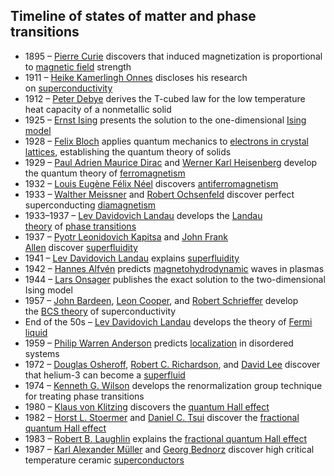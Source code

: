 
<h2 id="Timeline of states of matter and phase transitions">Timeline of states of matter and phase transitions </h2>

<ul>
<li>1895 &ndash;&nbsp;<a href="https://en.wikipedia.org/wiki/Pierre_Curie" target="_blank" rel="nofollow noopener">Pierre Curie</a>&nbsp;discovers that induced magnetization is proportional to&nbsp;<a href="https://en.wikipedia.org/wiki/Magnetic_field" target="_blank" rel="nofollow noopener">magnetic field</a>&nbsp;strength</li>
<li>1911 &ndash;&nbsp;<a href="https://en.wikipedia.org/wiki/Heike_Kamerlingh_Onnes" target="_blank" rel="nofollow noopener">Heike Kamerlingh Onnes</a>&nbsp;discloses his research on&nbsp;<a href="https://en.wikipedia.org/wiki/Superconductivity" target="_blank" rel="nofollow noopener">superconductivity</a></li>
<li>1912 &ndash;&nbsp;<a href="https://en.wikipedia.org/wiki/Peter_Debye" target="_blank" rel="nofollow noopener">Peter Debye</a>&nbsp;derives the T-cubed law for the low temperature heat capacity of a nonmetallic solid</li>
<li>1925 &ndash;&nbsp;<a href="https://en.wikipedia.org/wiki/Ernst_Ising" target="_blank" rel="nofollow noopener">Ernst Ising</a>&nbsp;presents the solution to the one-dimensional&nbsp;<a href="https://en.wikipedia.org/wiki/Ising_model" target="_blank" rel="nofollow noopener">Ising model</a></li>
<li>1928 &ndash;&nbsp;<a href="https://en.wikipedia.org/wiki/Felix_Bloch" target="_blank" rel="nofollow noopener">Felix Bloch</a>&nbsp;applies quantum mechanics to&nbsp;<a href="https://en.wikipedia.org/wiki/Electronic_band_structure" target="_blank" rel="nofollow noopener">electrons in crystal lattices</a>, establishing the quantum theory of solids</li>
<li>1929 &ndash;&nbsp;<a href="https://en.wikipedia.org/wiki/Paul_Dirac" target="_blank" rel="nofollow noopener">Paul Adrien Maurice Dirac</a>&nbsp;and&nbsp;<a href="https://en.wikipedia.org/wiki/Werner_Karl_Heisenberg" target="_blank" rel="nofollow noopener">Werner Karl Heisenberg</a>&nbsp;develop the quantum theory of&nbsp;<a href="https://en.wikipedia.org/wiki/Ferromagnetism" target="_blank" rel="nofollow noopener">ferromagnetism</a></li>
<li>1932 &ndash;&nbsp;<a href="https://en.wikipedia.org/wiki/Louis_N%C3%A9el" target="_blank" rel="nofollow noopener">Louis Eug&egrave;ne F&eacute;lix N&eacute;el</a>&nbsp;discovers&nbsp;<a href="https://en.wikipedia.org/wiki/Antiferromagnetism" target="_blank" rel="nofollow noopener">antiferromagnetism</a></li>
<li>1933 &ndash;&nbsp;<a href="https://en.wikipedia.org/wiki/Walther_Meissner" target="_blank" rel="nofollow noopener">Walther Meissner</a>&nbsp;and&nbsp;<a href="https://en.wikipedia.org/wiki/Robert_Ochsenfeld" target="_blank" rel="nofollow noopener">Robert Ochsenfeld</a>&nbsp;discover perfect superconducting&nbsp;<a href="https://en.wikipedia.org/wiki/Diamagnetism" target="_blank" rel="nofollow noopener">diamagnetism</a></li>
<li>1933&ndash;1937 &ndash;&nbsp;<a href="https://en.wikipedia.org/wiki/Lev_Davidovich_Landau" target="_blank" rel="nofollow noopener">Lev Davidovich Landau</a>&nbsp;develops the&nbsp;<a href="https://en.wikipedia.org/wiki/Landau_theory" target="_blank" rel="nofollow noopener">Landau theory</a>&nbsp;of&nbsp;<a href="https://en.wikipedia.org/wiki/Phase_transition" target="_blank" rel="nofollow noopener">phase transitions</a></li>
<li>1937 &ndash;&nbsp;<a href="https://en.wikipedia.org/wiki/Pyotr_Leonidovich_Kapitsa" target="_blank" rel="nofollow noopener">Pyotr Leonidovich Kapitsa</a>&nbsp;and&nbsp;<a href="https://en.wikipedia.org/wiki/John_Frank_Allen" target="_blank" rel="nofollow noopener">John Frank Allen</a>&nbsp;discover&nbsp;<a href="https://en.wikipedia.org/wiki/Superfluid" target="_blank" rel="nofollow noopener">superfluidity</a></li>
<li>1941 &ndash;&nbsp;<a href="https://en.wikipedia.org/wiki/Lev_Davidovich_Landau" target="_blank" rel="nofollow noopener">Lev Davidovich Landau</a>&nbsp;explains&nbsp;<a href="https://en.wikipedia.org/wiki/Superfluid" target="_blank" rel="nofollow noopener">superfluidity</a></li>
<li>1942 &ndash;&nbsp;<a href="https://en.wikipedia.org/wiki/Hannes_Alfv%C3%A9n" target="_blank" rel="nofollow noopener">Hannes Alfv&eacute;n</a>&nbsp;predicts&nbsp;<a href="https://en.wikipedia.org/wiki/Magnetohydrodynamics" target="_blank" rel="nofollow noopener">magnetohydrodynamic</a>&nbsp;waves in plasmas</li>
<li>1944 &ndash;&nbsp;<a href="https://en.wikipedia.org/wiki/Lars_Onsager" target="_blank" rel="nofollow noopener">Lars Onsager</a>&nbsp;publishes the exact solution to the two-dimensional Ising model</li>
<li>1957 &ndash;&nbsp;<a href="https://en.wikipedia.org/wiki/John_Bardeen" target="_blank" rel="nofollow noopener">John Bardeen</a>,&nbsp;<a href="https://en.wikipedia.org/wiki/Leon_Cooper" target="_blank" rel="nofollow noopener">Leon Cooper</a>, and&nbsp;<a href="https://en.wikipedia.org/wiki/Robert_Schrieffer" target="_blank" rel="nofollow noopener">Robert Schrieffer</a>&nbsp;develop the&nbsp;<a href="https://en.wikipedia.org/wiki/BCS_theory" target="_blank" rel="nofollow noopener">BCS theory</a>&nbsp;of superconductivity</li>
<li>End of the 50s&nbsp;&ndash;&nbsp;<a href="https://en.wikipedia.org/wiki/Lev_Davidovich_Landau" target="_blank" rel="nofollow noopener">Lev Davidovich Landau</a>&nbsp;develops the theory of&nbsp;<a href="https://en.wikipedia.org/wiki/Fermi_liquid" target="_blank" rel="nofollow noopener">Fermi liquid</a></li>
<li>1959 &ndash;&nbsp;<a href="https://en.wikipedia.org/wiki/Philip_Warren_Anderson" target="_blank" rel="nofollow noopener">Philip Warren Anderson</a>&nbsp;predicts&nbsp;<a href="https://en.wikipedia.org/wiki/Anderson_localization" target="_blank" rel="nofollow noopener">localization</a>&nbsp;in disordered systems</li>
<li>1972 &ndash;&nbsp;<a href="https://en.wikipedia.org/wiki/Douglas_Osheroff" target="_blank" rel="nofollow noopener">Douglas Osheroff</a>,&nbsp;<a href="https://en.wikipedia.org/wiki/Robert_Coleman_Richardson" target="_blank" rel="nofollow noopener">Robert C. Richardson</a>, and&nbsp;<a href="https://en.wikipedia.org/wiki/David_Lee_(physicist)" target="_blank" rel="nofollow noopener">David Lee</a>&nbsp;discover that helium-3 can become a&nbsp;<a href="https://en.wikipedia.org/wiki/Superfluid" target="_blank" rel="nofollow noopener">superfluid</a></li>
<li>1974 &ndash;&nbsp;<a href="https://en.wikipedia.org/wiki/Kenneth_G._Wilson" target="_blank" rel="nofollow noopener">Kenneth G. Wilson</a>&nbsp;develops the renormalization group technique for treating phase transitions</li>
<li>1980 &ndash;&nbsp;<a href="https://en.wikipedia.org/wiki/Klaus_von_Klitzing" target="_blank" rel="nofollow noopener">Klaus von Klitzing</a>&nbsp;discovers the&nbsp;<a href="https://en.wikipedia.org/wiki/Quantum_Hall_effect" target="_blank" rel="nofollow noopener">quantum Hall effect</a></li>
<li>1982 &ndash;&nbsp;<a href="https://en.wikipedia.org/wiki/Horst_L._Stoermer" target="_blank" rel="nofollow noopener">Horst L. Stoermer</a>&nbsp;and&nbsp;<a href="https://en.wikipedia.org/wiki/Daniel_C._Tsui" target="_blank" rel="nofollow noopener">Daniel C. Tsui</a>&nbsp;discover the&nbsp;<a href="https://en.wikipedia.org/wiki/Fractional_quantum_Hall_effect" target="_blank" rel="nofollow noopener">fractional quantum Hall effect</a></li>
<li>1983 &ndash;&nbsp;<a href="https://en.wikipedia.org/wiki/Robert_B._Laughlin" target="_blank" rel="nofollow noopener">Robert B. Laughlin</a>&nbsp;explains the&nbsp;<a href="https://en.wikipedia.org/wiki/Fractional_quantum_Hall_effect" target="_blank" rel="nofollow noopener">fractional quantum Hall effect</a></li>
<li>1987 &ndash;&nbsp;<a href="https://en.wikipedia.org/wiki/Karl_Alexander_M%C3%BCller" target="_blank" rel="nofollow noopener">Karl Alexander M&uuml;ller</a>&nbsp;and&nbsp;<a href="https://en.wikipedia.org/wiki/Georg_Bednorz" target="_blank" rel="nofollow noopener">Georg Bednorz</a>&nbsp;discover high critical temperature ceramic&nbsp;<a href="https://en.wikipedia.org/wiki/Superconductor" target="_blank" rel="nofollow noopener">superconductors</a></li>
</ul>

</br>
